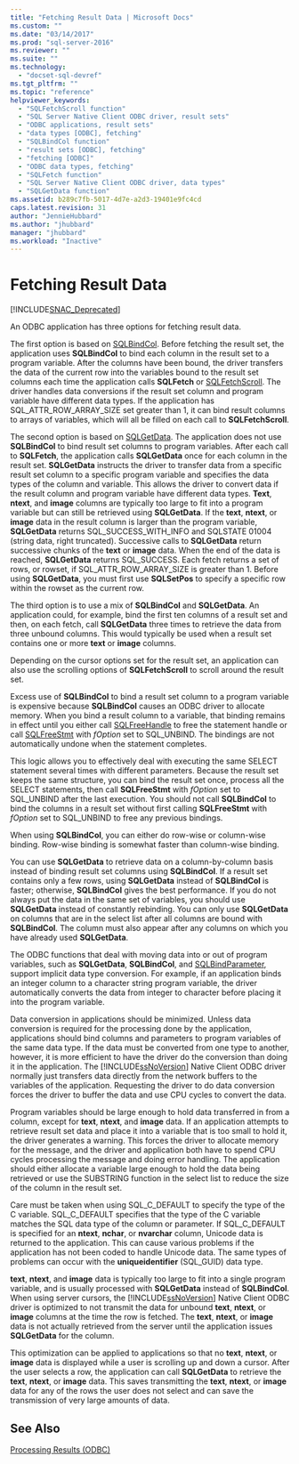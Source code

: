 ```yaml
---
title: "Fetching Result Data | Microsoft Docs"
ms.custom: ""
ms.date: "03/14/2017"
ms.prod: "sql-server-2016"
ms.reviewer: ""
ms.suite: ""
ms.technology: 
  - "docset-sql-devref"
ms.tgt_pltfrm: ""
ms.topic: "reference"
helpviewer_keywords: 
  - "SQLFetchScroll function"
  - "SQL Server Native Client ODBC driver, result sets"
  - "ODBC applications, result sets"
  - "data types [ODBC], fetching"
  - "SQLBindCol function"
  - "result sets [ODBC], fetching"
  - "fetching [ODBC]"
  - "ODBC data types, fetching"
  - "SQLFetch function"
  - "SQL Server Native Client ODBC driver, data types"
  - "SQLGetData function"
ms.assetid: b289c7fb-5017-4d7e-a2d3-19401e9fc4cd
caps.latest.revision: 31
author: "JennieHubbard"
ms.author: "jhubbard"
manager: "jhubbard"
ms.workload: "Inactive"
---
```

# Fetching Result Data
[!INCLUDE[SNAC_Deprecated](../../includes/snac-deprecated.md)]

  An ODBC application has three options for fetching result data.  
  
 The first option is based on [SQLBindCol](../../relational-databases/native-client-odbc-api/sqlbindcol.md). Before fetching the result set, the application uses **SQLBindCol** to bind each column in the result set to a program variable. After the columns have been bound, the driver transfers the data of the current row into the variables bound to the result set columns each time the application calls **SQLFetch** or [SQLFetchScroll](../../relational-databases/native-client-odbc-api/sqlfetchscroll.md). The driver handles data conversions if the result set column and program variable have different data types. If the application has SQL_ATTR_ROW_ARRAY_SIZE set greater than 1, it can bind result columns to arrays of variables, which will all be filled on each call to **SQLFetchScroll**.  
  
 The second option is based on [SQLGetData](../../relational-databases/native-client-odbc-api/sqlgetdata.md). The application does not use **SQLBindCol** to bind result set columns to program variables. After each call to **SQLFetch**, the application calls **SQLGetData** once for each column in the result set. **SQLGetData** instructs the driver to transfer data from a specific result set column to a specific program variable and specifies the data types of the column and variable. This allows the driver to convert data if the result column and program variable have different data types. **Text**, **ntext**, and **image** columns are typically too large to fit into a program variable but can still be retrieved using **SQLGetData**. If the **text**, **ntext**, or **image** data in the result column is larger than the program variable, **SQLGetData** returns SQL_SUCCESS_WITH_INFO and SQLSTATE 01004 (string data, right truncated). Successive calls to **SQLGetData** return successive chunks of the **text** or **image** data. When the end of the data is reached, **SQLGetData** returns SQL_SUCCESS. Each fetch returns a set of rows, or rowset, if SQL_ATTR_ROW_ARRAY_SIZE is greater than 1. Before using **SQLGetData**, you must first use **SQLSetPos** to specify a specific row within the rowset as the current row.  
  
 The third option is to use a mix of **SQLBindCol** and **SQLGetData**. An application could, for example, bind the first ten columns of a result set and then, on each fetch, call **SQLGetData** three times to retrieve the data from three unbound columns. This would typically be used when a result set contains one or more **text** or **image** columns.  
  
 Depending on the cursor options set for the result set, an application can also use the scrolling options of **SQLFetchScroll** to scroll around the result set.  
  
 Excess use of **SQLBindCol** to bind a result set column to a program variable is expensive because **SQLBindCol** causes an ODBC driver to allocate memory. When you bind a result column to a variable, that binding remains in effect until you either call [SQLFreeHandle](../../relational-databases/native-client-odbc-api/sqlfreehandle.md) to free the statement handle or call [SQLFreeStmt](../../relational-databases/native-client-odbc-api/sqlfreestmt.md) with *fOption* set to SQL_UNBIND. The bindings are not automatically undone when the statement completes.  
  
 This logic allows you to effectively deal with executing the same SELECT statement several times with different parameters. Because the result set keeps the same structure, you can bind the result set once, process all the SELECT statements, then call **SQLFreeStmt** with *fOption* set to SQL_UNBIND after the last execution. You should not call **SQLBindCol** to bind the columns in a result set without first calling **SQLFreeStmt** with *fOption* set to SQL_UNBIND to free any previous bindings.  
  
 When using **SQLBindCol**, you can either do row-wise or column-wise binding. Row-wise binding is somewhat faster than column-wise binding.  
  
 You can use **SQLGetData** to retrieve data on a column-by-column basis instead of binding result set columns using **SQLBindCol**. If a result set contains only a few rows, using **SQLGetData** instead of **SQLBindCol** is faster; otherwise, **SQLBindCol** gives the best performance. If you do not always put the data in the same set of variables, you should use **SQLGetData** instead of constantly rebinding. You can only use **SQLGetData** on columns that are in the select list after all columns are bound with **SQLBindCol**. The column must also appear after any columns on which you have already used **SQLGetData**.  
  
 The ODBC functions that deal with moving data into or out of program variables, such as **SQLGetData**, **SQLBindCol**, and [SQLBindParameter](../../relational-databases/native-client-odbc-api/sqlbindparameter.md), support implicit data type conversion. For example, if an application binds an integer column to a character string program variable, the driver automatically converts the data from integer to character before placing it into the program variable.  
  
 Data conversion in applications should be minimized. Unless data conversion is required for the processing done by the application, applications should bind columns and parameters to program variables of the same data type. If the data must be converted from one type to another, however, it is more efficient to have the driver do the conversion than doing it in the application. The [!INCLUDE[ssNoVersion](../../includes/ssnoversion-md.md)] Native Client ODBC driver normally just transfers data directly from the network buffers to the variables of the application. Requesting the driver to do data conversion forces the driver to buffer the data and use CPU cycles to convert the data.  
  
 Program variables should be large enough to hold data transferred in from a column, except for **text**, **ntext**, and **image** data. If an application attempts to retrieve result set data and place it into a variable that is too small to hold it, the driver generates a warning. This forces the driver to allocate memory for the message, and the driver and application both have to spend CPU cycles processing the message and doing error handling. The application should either allocate a variable large enough to hold the data being retrieved or use the SUBSTRING function in the select list to reduce the size of the column in the result set.  
  
 Care must be taken when using SQL_C_DEFAULT to specify the type of the C variable. SQL_C_DEFAULT specifies that the type of the C variable matches the SQL data type of the column or parameter. If SQL_C_DEFAULT is specified for an **ntext**, **nchar**, or **nvarchar** column, Unicode data is returned to the application. This can cause various problems if the application has not been coded to handle Unicode data. The same types of problems can occur with the **uniqueidentifier** (SQL_GUID) data type.  
  
 **text**, **ntext**, and **image** data is typically too large to fit into a single program variable, and is usually processed with **SQLGetData** instead of **SQLBindCol**. When using server cursors, the [!INCLUDE[ssNoVersion](../../includes/ssnoversion-md.md)] Native Client ODBC driver is optimized to not transmit the data for unbound **text**, **ntext**, or **image** columns at the time the row is fetched. The **text**, **ntext**, or **image** data is not actually retrieved from the server until the application issues **SQLGetData** for the column.  
  
 This optimization can be applied to applications so that no **text**, **ntext**, or **image** data is displayed while a user is scrolling up and down a cursor. After the user selects a row, the application can call **SQLGetData** to retrieve the **text**, **ntext**, or **image** data. This saves transmitting the **text**, **ntext**, or **image** data for any of the rows the user does not select and can save the transmission of very large amounts of data.  
  
## See Also  
 [Processing Results &#40;ODBC&#41;](../../relational-databases/native-client-odbc-results/processing-results-odbc.md)  
  
  
